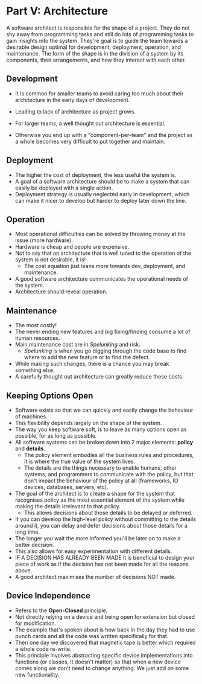 # Part V: Architecture

A software architect is responsible for the shape of a project. They do not shy away from programming tasks and still do lots of programming tasks to gain insights into the system. They're goal is to guide the team towards a desirable design optimal for development, deployment, operation, and maintenance. The form of the shape is in the division of a system by its components, their arrangements, and how they interact with each other.

## Development

- It is common for smaller teams to avoid caring too much about their architecture in the early days of development.
- Leading to lack of architecture as project grows.

- For larger teams, a well thought out architecture is essential.
- Otherwise you end up with a "component-per-team" and the project as a whole becomes very difficult to put together and maintain.

## Deployment

- The higher the cost of deployment, the less useful the system is.
- A goal of a software architecture should be to make a system that can easily be deployed with a single action.
- Deployment strategy is usually neglected early in development, which can make it nicer to develop but harder to deploy later down the line.

## Operation

- Most operational difficulties can be solved by throwing money at the issue (more hardware).
- Hardware is cheap and people are expensive.
- Not to say that an architecture that is well tuned to the operation of the system is not desirable, it is!
  - The cost equation just leans more towards dev, deployment, and maintenance.
- A good software architecture communicates the operational needs of the system.
- Architecture should reveal operation.

## Maintenance

- The most costly!
- The never ending new features and big fixing/finding consume a lot of human resources.
- Main maintenance cost are in _Spelunking_ and risk.
  - _Spelunking_ is when you go digging through the code base to find where to add the new feature or to find the defect.
- While making such changes, there is a chance you may break something else.
- A carefully thought out architecture can greatly reduce these costs.

## Keeping Options Open

- Software exists so that we can quickly and easily change the behaviour of machines.
- This flexibility depends largely on the shape of the system.
- The way you keep software soft, is to leave as many options open as possible, for as long as possible.
- All software systems can be broken down into 2 major elements: **policy** and **details**.
  - The policy element embodies all the business rules and procedures, it is where the true value of the system lives.
  - The details are the things necessary to enable humans, other systems, and programmers to communicate with the policy, but that don't impact the behaviour of the policy at all (frameworks, IO devices, databases, servers, etc).
- The goal of the architect is to create a shape for the system that recognises policy as the most essential element of the system while making the details irrelevant to that policy.
  - This allows decisions about those details to be delayed or deferred.
- If you can develop the high-level policy without committing to the details around it, you can delay and defer decisions about those details for a long time.
- The longer you wait the more informed you'll be later on to make a better decision.
- This also allows for easy experimentation with different details.
- IF A DECISION HAS ALREADY BEEN MADE it is beneficial to design your piece of work as if the decision has not been made for all the reasons above.
- A good architect maximises the number of decisions NOT made.

## Device Independence

- Refers to the **Open-Closed** principle.
- Not directly relying on a device and being open for extension but closed for modification.
- The example that's spoken about is how back in the day they had to use punch cards and all the code was written specifically for that.
- Then one day we discovered that magnetic tape is better which required a whole code re-write.
- This principle involves abstracting specific device implementations into functions (or classes, it doesn't matter) so that when a new device comes along we don't need to change anything. We just add on some new functionality.
